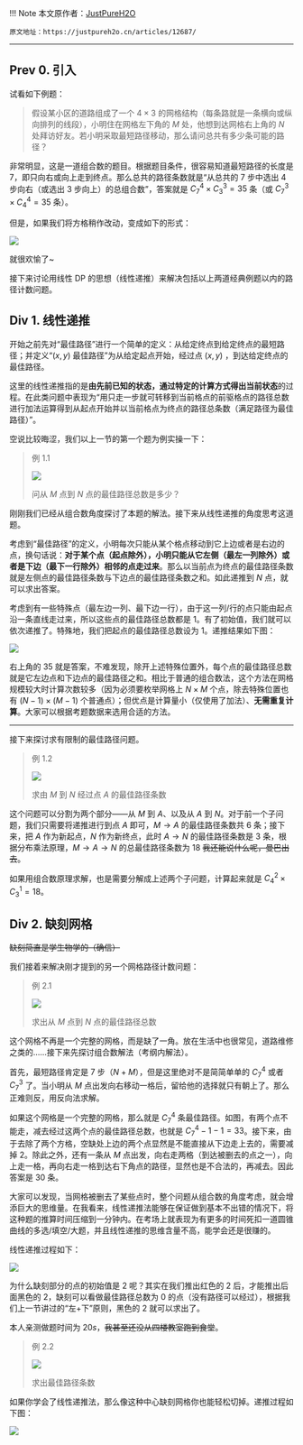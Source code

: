 !!! Note 
    本文原作者：[JustPureH2O](https://justpureh2o.cn/about/)
    
    原文地址：https://justpureh2o.cn/articles/12687/

---
## Prev 0. 引入

试看如下例题：

> 假设某小区的道路组成了一个 ${4\times3}$ 的网格结构（每条路就是一条横向或纵向排列的线段），小明住在网格左下角的 $M$ 处，他想到达网格右上角的 $N$ 处拜访好友。若小明采取最短路径移动，那么请问总共有多少条可能的路径？

非常明显，这是一道组合数的题目。根据题目条件，很容易知道最短路径的长度是 ${7}$，即只向右或向上走到终点。那么总共的路径条数就是“从总共的 ${7}$ 步中选出 ${4}$ 步向右（或选出 ${3}$ 步向上）的总组合数”，答案就是 $C_{7}^{4}\times C_{3}^{3}=35$ 条（或 $C_{7}^{3}\times C_{4}^{4}=35$ 条）。

但是，如果我们将方格稍作改动，变成如下的形式：

![](https://cdn.luogu.com.cn/upload/image_hosting/2dgu08jw.png)

就很欢愉了~

接下来讨论用线性 DP 的思想（线性递推）来解决包括以上两道经典例题以内的路径计数问题。

## Div 1. 线性递推

开始之前先对“最佳路径”进行一个简单的定义：从给定终点到给定终点的最短路径；并定义“$(x,y)$ 最佳路径”为从给定起点开始，经过点 $(x,y)$ ，到达给定终点的最佳路径。

这里的线性递推指的是**由先前已知的状态，通过特定的计算方式得出当前状态**的过程。在此类问题中表现为“用只走一步就可转移到当前格点的前驱格点的路径总数进行加法运算得到从起点开始并以当前格点为终点的路径总条数（满足路径为最佳路径）”。

空说比较晦涩，我们以上一节的第一个题为例实操一下：

> 例 1.1
>
> ![](https://cdn.luogu.com.cn/upload/image_hosting/5i81yfal.png)
>
> 问从 $M$ 点到 $N$ 点的最佳路径总数是多少？

刚刚我们已经从组合数角度探讨了本题的解法。接下来从线性递推的角度思考这道题。

考虑到“最佳路径”的定义，小明每次只能从某个格点移动到它上边或者是右边的点，换句话说：**对于某个点（起点除外），小明只能从它左侧（最左一列除外）或者是下边（最下一行除外）相邻的点走过来**。那么以当前点为终点的最佳路径条数就是左侧点的最佳路径条数与下边点的最佳路径条数之和。如此递推到 $N$ 点，就可以求出答案。

考虑到有一些特殊点（最左边一列、最下边一行），由于这一列/行的点只能由起点沿一条直线走过来，所以这些点的最佳路径总数都是 ${1}$。有了初始值，我们就可以依次递推了。特殊地，我们把起点的最佳路径总数设为 ${1}$。递推结果如下图：

![](https://cdn.luogu.com.cn/upload/image_hosting/0bu8fra7.png)

右上角的 ${35}$ 就是答案，不难发现，除开上述特殊位置外，每个点的最佳路径总数就是它左边点和下边点的最佳路径之和。相比于普通的组合数法，这个方法在网格规模较大时计算次数较多（因为必须要枚举网格上 $N\times M$ 个点，除去特殊位置也有 $(N-1)\times(M-1)$ 个普通点）；但优点是计算量小（仅使用了加法）、**无需重复计算**。大家可以根据考题数据来选用合适的方法。

---

接下来探讨求有限制的最佳路径问题。

> 例 1.2
>
> ![](https://cdn.luogu.com.cn/upload/image_hosting/udi3zb7w.png)
>
> 求由 $M$ 到 $N$ 经过点 $A$ 的最佳路径条数

这个问题可以分割为两个部分——从 $M$ 到 $A$、以及从 $A$ 到 $N$。对于前一个子问题，我们只需要将递推进行到点 $A$ 即可，$M\rightarrow A$ 的最佳路径条数共 ${6}$ 条；接下来，把 $A$ 作为新起点，$N$ 作为新终点，此时 $A\rightarrow N$ 的最佳路径条数是 ${3}$ 条，根据分布乘法原理，$M\rightarrow A\rightarrow N$ 的总最佳路径条数为 ${18}$ ~~我还能说什么呢，曼巴出去~~。

如果用组合数原理求解，也是需要分解成上述两个子问题，计算起来就是 $C_4^2\times C_3^1=18$。

## Div 2. 缺刻网格

~~缺刻简直是学生物学的（确信）~~

我们接着来解决刚才提到的另一个网格路径计数问题：

> 例 2.1
>
> ![](https://cdn.luogu.com.cn/upload/image_hosting/2dgu08jw.png)
>
> 求出从 $M$ 点到 $N$ 点的最佳路径总数

这个网格不再是一个完整的网格，而是缺了一角。放在生活中也很常见，道路维修之类的……接下来先探讨组合数解法（考纲内解法）。

首先，最短路径肯定是 ${7}$ 步（$N+M$），但是这里绝对不是简简单单的 $C_{7}^{4}$ 或者 $C_7^3$ 了。当小明从 $M$ 点出发向右移动一格后，留给他的选择就只有朝上了。那么正难则反，用反向法求解。

如果这个网格是一个完整的网格，那么就是 $C_7^4$ 条最佳路径。如图，有两个点不能走，减去经过这两个点的最佳路径总数，也就是 $C_7^4-1-1=33$。接下来，由于去除了两个方格，空缺处上边的两个点显然是不能直接从下边走上去的，需要减掉 ${2}$。除此之外，还有一条从 $M$ 点出发，向右走两格（到达被删去的点之一），向上走一格，再向右走一格到达右下角点的路径，显然也是不合法的，再减去。因此答案是 ${30}$ 条。

大家可以发现，当网格被删去了某些点时，整个问题从组合数的角度考虑，就会增添巨大的思维量。在我看来，线性递推法能够在保证做到基本不出错的情况下，将这种题的推算时间压缩到一分钟内。在考场上就表现为有更多的时间死扣一道圆锥曲线的多选/填空/大题，并且线性递推的思维含量不高，能学会还是很赚的。

线性递推过程如下：

![](https://cdn.luogu.com.cn/upload/image_hosting/627pogzf.png)

为什么缺刻部分的点的初始值是 ${2}$ 呢？其实在我们推出红色的 ${2}$ 后，才能推出后面黑色的 ${2}$，缺刻可以看做最佳路径总数为 ${0}$ 的点（没有路径可以经过），根据我们上一节讲过的“左+下”原则，黑色的 ${2}$ 就可以求出了。

本人亲测做题时间为 ${20s}$，~~我甚至还没从四楼教室跑到食堂~~。

> 例 2.2
>
> ![](https://cdn.luogu.com.cn/upload/image_hosting/wcypm2st.png)
>
> 求出最佳路径条数

如果你学会了线性递推法，那么像这种中心缺刻网格你也能轻松切掉。递推过程如下图：

![](https://cdn.luogu.com.cn/upload/image_hosting/tp2q3zkq.png)
